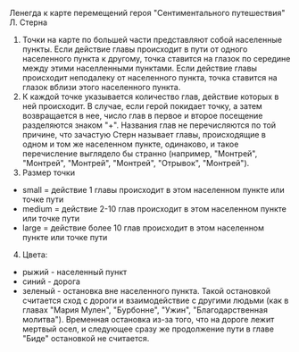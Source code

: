 Ленегда к карте перемещений героя "Сентиментального путешествия" Л. Стерна
1. Точки на карте по большей части представляют собой населенные пункты. Если действие главы происходит в пути от одного населенного пункта к другому, точка ставится на глазок по середине между этими населленными пунктами. Если действие главы происходит неподалеку от населенного пункта, точка ставится на глазок вблизи этого населенного пункта. 
2. К каждой точке указывается количество глав, действие которых в ней происходит. В случае, если герой покидает точку, а затем возвращается в нее, число глав в первое и второе посещение разделяются знаком "+". Названия глав не перечисляются по той причине, что зачастую Стерн называет главы, происходящие в одном и том же населенном пункте, одинаково, и такое перечисление выглядело бы странно (например, "Монтрей", "Монтрей", "Монтрей", "Монтрей", "Отрывок", "Монтрей"). 
3. Размер точки
- small = действие 1 главы происходит в этом населенном пункте или точке пути
- medium = действие 2-10 глав происходит в этом населенном пункте или точке пути
- large = действие более 10 глав происходит в этом населенном пункте или точке пути
4. Цвета:
- рыжий - населенный пункт
- синий - дорога
- зеленый - остановка вне населенного пункта. Такой остановкой считается сход с дороги и взаимодействие с другими людьми (как в главах "Мария Мулен", "Бурбонне", "Ужин", "Благодарственная молитва"). Временная остановка из-за того, что на дороге лежит мертвый осел, и следующее сразу же продолжение пути в главе "Биде" остановкой не считается. 
